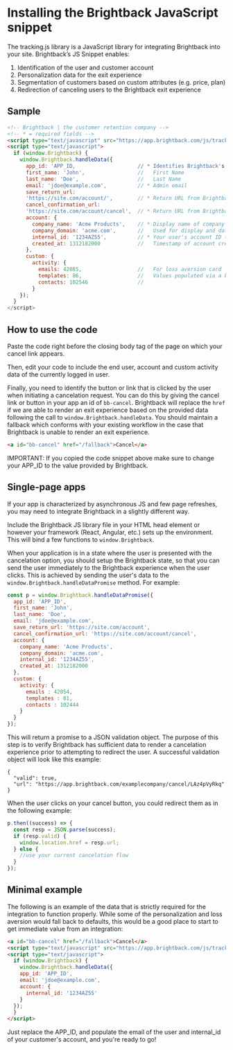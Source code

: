 # Installing the Brightback JavaScript snippet

The tracking.js library is a JavaScript library for integrating Brightback into your site. Brightback’s JS Snippet enables:

1. Identification of the user and customer account
2. Personalization data for the exit experience
3. Segmentation of customers based on custom attributes
(e.g. price, plan)
4. Redirection of canceling users to the Brightback exit experience

## Sample
```html
<!-- Brightback | the customer retention company -->
<!-- * = required fields -->
<script type="text/javascript" src="https://app.brightback.com/js/tracking.js"></script>
<script type="text/javascript">
  if (window.Brightback) {
    window.Brightback.handleData({
      app_id: 'APP_ID,                    // * Identifies Brightback's customer and is provided by Brightback
      first_name: 'John',                 //   First Name
      last_name: 'Doe',                   //   Last Name
      email: 'jdoe@example.com',          // * Admin email
      save_return_url:
      'https://site.com/account/',        // * Return URL from Brightback for end-users who do not cancel
      cancel_confirmation_url:
      'https://site.com/account/cancel',  // * Return URL from Brightback for end-users who cancel
      account: {
        company_name: 'Acme Products',    // * Display name of company for end-user facing content
        company_domain: 'acme.com',       //   Used for display and data enrichment
        internal_id: '1234AZ55',          // * Your user's account ID (where end user is your customer)
        created_at: 1312182000            //   Timestamp of account created date
      },
      custom: {
        activity: {
          emails: 42085,                  //   For loss aversion card
          templates: 86,                  //   Values populated via a back-end
          contacts: 102546                //
        }
    });
  }
</script>
```

## How to use the code

Paste the code right before the closing body tag of the page on which your cancel link appears.

Then, edit your code to include the end user, account and custom activity data of the currently logged in user.

Finally, you need to identify the button or link that is clicked by the user when initiating a cancelation request. You can do this by giving the cancel link or button in your app an id of `bb-cancel`. Brightback will replace the `href` if we are able to render an exit experience based on the provided data following the call to `window.Brightback.handleData`. You should maintain a fallback which conforms with your existing workflow in the case that Brightback is unable to render an exit experience.

```html
<a id="bb-cancel" href="/fallback">Cancel</a>
```

IMPORTANT: If you copied the code snippet above make sure to change your APP_ID to the value provided by Brightback.

## Single-page apps

If your app is characterized by asynchronous JS and few page refreshes, you may need to integrate Brightback in a slightly different way.

Include the Brightback JS library file in your HTML head element or however your framework (React, Angular, etc.) sets up the environment. This will bind a few functions to `window.Brightback`.

When your application is in a state where the user is presented with the cancelation option, you should setup the Brightback state, so that you can send the user immediately to the Brightback experience when the user clicks. This is achieved by sending the user's data to the `window.Brightback.handleDataPromise` method. For example:
```javascript
const p = window.Brightback.handleDataPromise({
  app_id: 'APP_ID',
  first_name: 'John',
  last_name: 'Doe',
  email: 'jdoe@example.com',
  save_return_url: 'https://site.com/account',
  cancel_confirmation_url: 'https://site.com/account/cancel',
  account: {
    company_name: 'Acme Products',
    company_domain: 'acme.com',
    internal_id: '1234AZ55',
    created_at: 1312182000
  },
  custom: {
    activity: {
      emails : 42054,
      templates : 81,
      contacts : 102444
    }
  }
});
```
This will return a promise to a JSON validation object. The purpose of this step is to verify Brightback has sufficient data to render a cancelation experience prior to attempting to redirect the user. A successful validation object will look like this example:
```
{
  "valid": true,
  "url": "https://app.brightback.com/examplecompany/cancel/LAz4pVyRkq"
}
```
When the user clicks on your cancel button, you could redirect them as in the following example:
```javascript
p.then((success) => {
  const resp = JSON.parse(success);
  if (resp.valid) {
    window.location.href = resp.url;
  } else {
    //use your current cancelation flow
  }
});
```

## Minimal example

The following is an example of the data that is strictly required for the integration to function properly. While some of the personalization and loss aversion would fall back to defaults, this would be a good place to start to get immediate value from an integration:
```html
<a id="bb-cancel" href="/fallback">Cancel</a>
<script type="text/javascript" src="https://app.brightback.com/js/tracking.js"></script>
<script type="text/javascript">
  if (window.Brightback) {
    window.Brightback.handleData({
    app_id: 'APP_ID',
    email: 'jdoe@example.com',
    account: {
      internal_id: '1234AZ55'
    }
  });
  }
</script>
```
Just replace the APP_ID, and populate the email of the user and internal_id of your customer's account, and you're ready to go!
